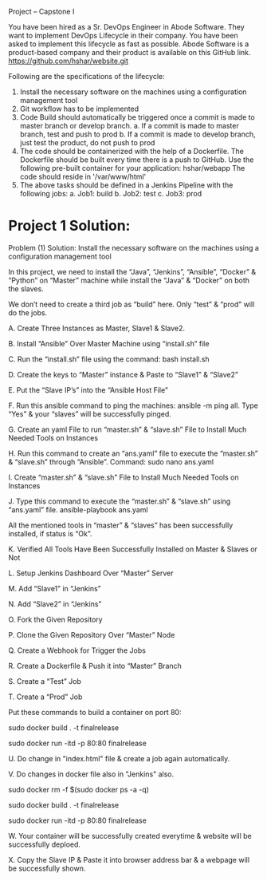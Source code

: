Project – Capstone I

You have been hired as a Sr. DevOps Engineer in Abode Software. They want to implement DevOps Lifecycle in their company. You have been asked to implement this lifecycle as fast as possible. Abode Software is a product-based company and their product is available on this GitHub link. 
https://github.com/hshar/website.git 

Following are the specifications of the lifecycle: 

1. Install the necessary software on the machines using a configuration management tool 
2. Git workflow has to be implemented 
3. Code Build should automatically be triggered once a commit is made to master branch or develop branch. 
a. If a commit is made to master branch, test and push to prod 
b. If a commit is made to develop branch, just test the product, do not push to prod 
4. The code should be containerized with the help of a Dockerfile. The Dockerfile should be built every time there is a push to GitHub. Use the following pre-built container for your application: hshar/webapp The code should reside in '/var/www/html' 
5. The above tasks should be defined in a Jenkins Pipeline with the following jobs: 
a. Job1: build 
b. Job2: test 
c. Job3: prod


# Project 1 Solution:

Problem (1) Solution: Install the necessary software on the machines using a configuration management tool

In this project, we need to install the “Java”, “Jenkins”, “Ansible”, “Docker” & “Python” on “Master” machine while install the “Java” & “Docker” on both the slaves. 

We don’t need to create a third job as “build” here. Only “test” & “prod” will do the jobs.

A. Create Three Instances as Master, Slave1 & Slave2.

B. Install “Ansible” Over Master Machine using “install.sh” file


C. Run the “install.sh” file using the command: bash install.sh
 

D. Create the keys to “Master” instance & Paste to “Slave1” & “Slave2”


E. Put the “Slave IP’s” into the “Ansible Host File”

 
F. Run this ansible command to ping the machines: ansible -m ping all.
Type “Yes” & your “slaves” will be successfully pinged.
 

G. Create an yaml File to run “master.sh” & “slave.sh” File to Install Much Needed Tools on Instances

H. Run this command to create an “ans.yaml” file to execute the “master.sh” & “slave.sh” through “Ansible”. Command: sudo nano ans.yaml 
 

I. Create “master.sh” & “slave.sh” File to Install Much Needed Tools on Instances

 
J. Type this command to execute the “master.sh” & “slave.sh” using “ans.yaml” file.
ansible-playbook ans.yaml 

All the mentioned tools in “master” & “slaves” has been successfully installed, if status is “Ok”.
 
 
K. Verified All Tools Have Been Successfully Installed on Master & Slaves or Not


L. Setup Jenkins Dashboard Over “Master” Server 

 
M. Add “Slave1” in “Jenkins”

N. Add “Slave2” in “Jenkins”

O. Fork the Given Repository 
 
P. Clone the Given Repository Over “Master” Node

Q. Create a Webhook for Trigger the Jobs

R. Create a Dockerfile & Push it into “Master” Branch
 
S. Create a “Test” Job 
 
T. Create a “Prod” Job 
 
Put these commands to build a container on port 80:

sudo  docker build . -t finalrelease

sudo docker run -itd -p 80:80 finalrelease
 
U. Do change in "index.html" file & create a job again automatically. 

V. Do changes in docker file also in "Jenkins" also.

sudo docker rm -f $(sudo docker ps -a -q)

sudo  docker build . -t finalrelease

sudo docker run -itd -p 80:80 finalrelease

W. Your container will be successfully created everytime & website will be successfully deploed.

X. Copy the Slave IP & Paste it into browser address bar & a webpage will be successfully shown.



